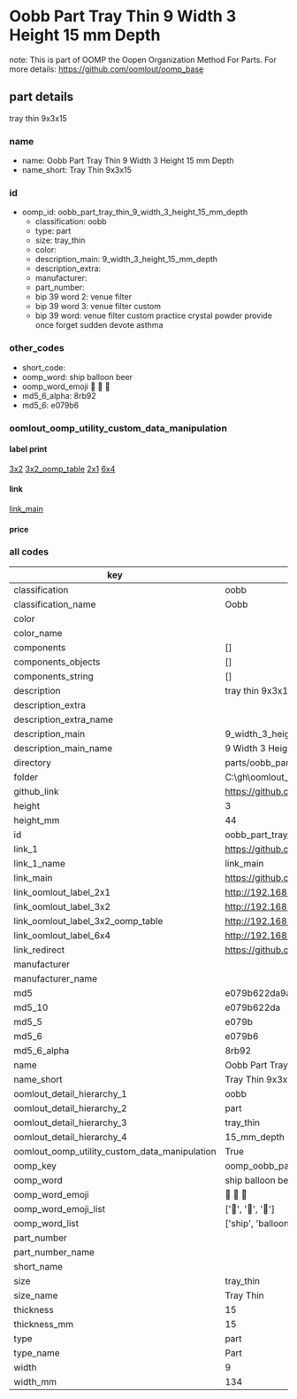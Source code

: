 # Oobb Part Tray Thin 9 Width 3 Height 15 mm Depth  

note: This is part of OOMP the Oopen Organization Method For Parts. For more details: https://github.com/oomlout/oomp_base

##  part details
  



tray thin 9x3x15



### name
* name: Oobb Part Tray Thin 9 Width 3 Height 15 mm Depth
* name_short: Tray Thin 9x3x15 
### id
* oomp_id: oobb_part_tray_thin_9_width_3_height_15_mm_depth
  * classification: oobb
  * type: part
  * size: tray_thin
  * color: 
  * description_main: 9_width_3_height_15_mm_depth
  * description_extra: 
  * manufacturer: 
  * part_number: 
  * bip 39 word 2: venue filter
  * bip 39 word 3: venue filter custom
  * bip 39 word: venue filter custom practice crystal powder provide once forget sudden devote asthma

### other_codes
* short_code: 
* oomp_word: ship balloon beer
* oomp_word_emoji :ship: :balloon: :beer:
* md5_6_alpha: 8rb92
* md5_6: e079b6






### oomlout_oomp_utility_custom_data_manipulation
#### label print
[3x2](http://192.168.1.245:1112/?label=oomp%208rb92)
[3x2_oomp_table](http://192.168.1.108:1112/?label=oomp%208rb92)
[2x1](http://192.168.1.242:1112/?label=oomp%208rb92)
[6x4](http://192.168.1.55:1112/?label=oomp%208rb92)    

#### link

[link_main](https://github.com/oomlout/oomlout_oobb_version_4_generated_parts/tree/main/navigation_oomp/oobb/part/tray_thin/9_width_3_height_15_mm_depth/part)                              

#### price







### all codes 
| key | value |  
| --- | --- |  
| classification | oobb |  
| classification_name | Oobb |  
| color |  |  
| color_name |  |  
| components | [] |  
| components_objects | [] |  
| components_string | [] |  
| description | tray thin 9x3x15 |  
| description_extra |  |  
| description_extra_name |  |  
| description_main | 9_width_3_height_15_mm_depth |  
| description_main_name | 9 Width 3 Height 15 mm Depth |  
| directory | parts/oobb_part_tray_thin_9_width_3_height_15_mm_depth |  
| folder | C:\gh\oomlout_oobb_version_4_generated_parts\parts\oobb_part_tray_thin_9_width_3_height_15_mm_depth |  
| github_link | https://github.com/oomlout/oomlout_oomp_part_src/tree/main/parts/oobb_part_tray_thin_9_width_3_height_15_mm_depth |  
| height | 3 |  
| height_mm | 44 |  
| id | oobb_part_tray_thin_9_width_3_height_15_mm_depth |  
| link_1 | https://github.com/oomlout/oomlout_oobb_version_4_generated_parts/tree/main/navigation_oomp/oobb/part/tray_thin/9_width_3_height_15_mm_depth/part |  
| link_1_name | link_main |  
| link_main | https://github.com/oomlout/oomlout_oobb_version_4_generated_parts/tree/main/navigation_oomp/oobb/part/tray_thin/9_width_3_height_15_mm_depth/part |  
| link_oomlout_label_2x1 | http://192.168.1.242:1112/?label=oomp%208rb92 |  
| link_oomlout_label_3x2 | http://192.168.1.245:1112/?label=oomp%208rb92 |  
| link_oomlout_label_3x2_oomp_table | http://192.168.1.108:1112/?label=oomp%208rb92 |  
| link_oomlout_label_6x4 | http://192.168.1.55:1112/?label=oomp%208rb92 |  
| link_redirect | https://github.com/oomlout/oomlout_oobb_version_4_generated_parts/tree/main/parts/oobb_tray_thin_09_03_15 |  
| manufacturer |  |  
| manufacturer_name |  |  
| md5 | e079b622da9a959ea49aaa966d159f93 |  
| md5_10 | e079b622da |  
| md5_5 | e079b |  
| md5_6 | e079b6 |  
| md5_6_alpha | 8rb92 |  
| name | Oobb Part Tray Thin 9 Width 3 Height 15 mm Depth |  
| name_short | Tray Thin 9x3x15  |  
| oomlout_detail_hierarchy_1 | oobb |  
| oomlout_detail_hierarchy_2 | part |  
| oomlout_detail_hierarchy_3 | tray_thin |  
| oomlout_detail_hierarchy_4 | 15_mm_depth |  
| oomlout_oomp_utility_custom_data_manipulation | True |  
| oomp_key | oomp_oobb_part_tray_thin_9_width_3_height_15_mm_depth |  
| oomp_word | ship balloon beer |  
| oomp_word_emoji | :ship: :balloon: :beer: |  
| oomp_word_emoji_list | [':ship:', ':balloon:', ':beer:'] |  
| oomp_word_list | ['ship', 'balloon', 'beer'] |  
| part_number |  |  
| part_number_name |  |  
| short_name |  |  
| size | tray_thin |  
| size_name | Tray Thin |  
| thickness | 15 |  
| thickness_mm | 15 |  
| type | part |  
| type_name | Part |  
| width | 9 |  
| width_mm | 134 |  
